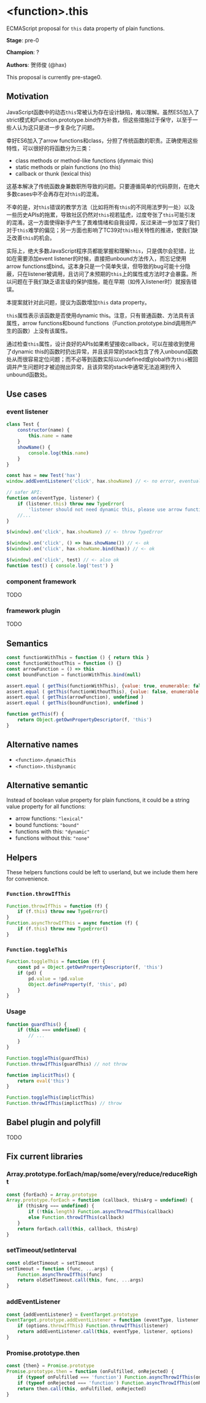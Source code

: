 # \<function>.this

ECMAScript proposal for `this` data property of plain functions.

**Stage**: pre-0

**Champion**: ?

**Authors**: 贺师俊 (@hax)

This proposal is currently pre-stage0.

## Motivation

JavaScript函数中的动态`this`常被认为存在设计缺陷，难以理解。虽然ES5加入了strict模式和Function.prototype.bind作为补救，但这些措施过于保守，以至于一些人认为这只是进一步复杂化了问题。

幸好ES6加入了arrow functions和class，分担了传统函数的职责。正确使用这些特性，可以很好的将函数分为三类：

- class methods or method-like functions (dynmaic this)
- static methods or plain functions (no this)
- callback or thunk (lexical this)

这基本解决了传统函数身兼数职所导致的问题。只要遵循简单的代码原则，在绝大多数cases中不会再存在对`this`的混淆。

不幸的是，对`this`错误的教学方法（比如将所有`this`的不同用法罗列一处）以及一些历史APIs的拖累，导致社区仍然对`this`视若猛虎，过度夸张了`this`可能引发的混淆。这一方面使得新手产生了畏难情绪和自我设障，反过来进一步加深了我们对于`this`难学的偏见；另一方面也影响了TC39对`this`相关特性的推进，使我们缺乏改善`this`的机会。

实际上，绝大多数JavaScript程序员都能掌握和理解`this`，只是偶尔会犯错，比如在需要添加event listener的时候，直接把unbound方法传入，而忘记使用arrow functions或bind。这本身只是一个简单失误，但导致的bug可能十分隐蔽，只在listener被调用，且访问了未预期的`this`上的属性或方法时才会暴露。所以问题在于我们缺乏语言级的保护措施，能在早期（如传入listener时）就报告错误。

本提案就针对此问题，提议为函数增加`this` data property。

`this`属性表示该函数是否使用dynamic this。注意，只有普通函数、方法具有该属性，arrow functions和bound functions（Function.prototype.bind调用所产生的函数）上没有该属性。

通过检查`this`属性，设计良好的APIs如果希望接收callback，可以在接收到使用了dynamic this的函数时扔出异常，并且该异常的stack包含了传入unbound函数处从而很容易定位问题；而不必等到函数实际以undefined或global作为`this`被回调并产生问题时才被迫抛出异常，且该异常的stack中通常无法追溯到传入unbound函数处。

## Use cases

### event listener

```js
class Test {
	constructor(name) {
		this.name = name
	}
	showName() {
		console.log(this.name)
	}
}

const hax = new Test('hax')
window.addEventListener('click', hax.showName) // <- no error, eventually output window.name

// safer API:
function on(eventType, listener) {
	if (listener.this) throw new TypeError(
		'listener should not need dynamic this, please use arrow function or <function>.bind to generate a bound version')
	//...
}

$(window).on('click', hax.showName) // <- throw TypeError

$(window).on('click', () => hax.showName()) // <- ok
$(window).on('click', hax.showName.bind(hax)) // <- ok

$(window).on('click', test) // <- also ok
function test() { console.log('test') }
```

### component framework
TODO

### framework plugin
TODO

## Semantics

```js
const functionWithThis = function () { return this }
const functionWithoutThis = function () {}
const arrowFunction = () => this
const boundFunction = functionWithThis.bind(null)

assert.equal ( getThis(functionWithThis), {value: true, enumerable: false, writable: false, configurable: true} )
assert.equal ( getThis(functionWithoutThis), {value: false, enumerable: false, writable: false, configurable: true} )
assert.equal ( getThis(arrowFunction), undefined )
assert.equal ( getThis(boundFunction), undefined )

function getThis(f) {
	return Object.getOwnPropertyDescriptor(f, 'this')
}
```

## Alternative names

- `<function>.dynamicThis`
- `<function>.thisDynamic`

## Alternative semantic

Instead of boolean value property for plain functions, it could be a string value property for all functions:

- arrow functions: `"lexical"`
- bound functions: `"bound"`
- functions with this: `"dynamic"`
- functions without this: `"none"`

## Helpers

These helpers functions could be left to userland, but we include them here for convenience.

### `Function.throwIfThis`

```js
Function.throwIfThis = function (f) {
	if (f.this) throw new TypeError()
}
Function.asyncThrowIfThis = async function (f) {
	if (f.this) throw new TypeError()
}
```

### `Function.toggleThis`

```js
Function.toggleThis = function (f) {
	const pd = Object.getOwnPropertyDescriptor(f, 'this')
	if (pd) {
		pd.value = !pd.value
		Object.defineProperty(f, 'this', pd)
	}
}
```

### Usage
```js
function guardThis() {
	if (this === undefined) {
		// ...
	}
}

Function.toggleThis(guardThis)
Function.throwIfThis(guardThis) // not throw

function implicitThis() {
	return eval('this')
}

Function.toggleThis(implictThis)
Function.throwIfThis(implictThis) // throw
```

## Babel plugin and polyfill

TODO

## Fix current libraries

### Array.prototype.forEach/map/some/every/reduce/reduceRight

```js
const {forEach} = Array.prototype
Array.prototype.forEach = function (callback, thisArg = undefined) {
	if (thisArg === undefined) {
		if (!this.length) Function.asyncThrowIfThis(callback)
		else Function.throwIfThis(callback)
	}
	return forEach.call(this, callback, thisArg)
}
```

### setTimeout/setInterval

```js
const oldSetTimeout = setTimeout
setTimeout = function (func, ...args) {
	Function.asyncThrowIfThis(func)
	return oldSetTimeout.call(this, func, ...args)
}
```

### addEventListener

```js
const {addEventListener} = EventTarget.prototype
EventTarget.prototype.addEventListener = function (eventType, listener, options = {}) {
	if (options.throwIfThis) Function.throwIfThis(listener)
	return addEventListener.call(this, eventType, listener, options)
}
```

### Promise.prototype.then

```js
const {then} = Promise.prototype
Promise.prototype.then = function (onFulfilled, onRejected) {
	if (typeof onFulfilled === 'function') Function.asyncThrowIfThis(onFulfilled)
	if (typeof onRejected === 'function') Function.asyncThrowIfThis(onRejected)
	return then.call(this, onFulfilled, onRejected)
}
```
